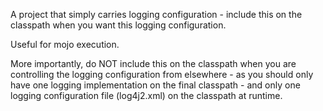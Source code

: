 A project that simply carries logging configuration - include this on the classpath when you want 
this logging configuration.

Useful for mojo execution.

More importantly, do NOT include this on the classpath when you are controlling the logging configuration from elsewhere - as 
you should only have one logging implementation on the final classpath - and only one logging configuration file (log4j2.xml) 
on the classpath at runtime.